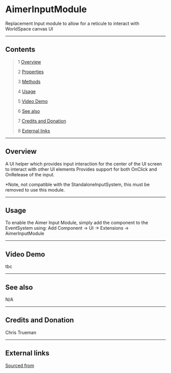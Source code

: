 # AimerInputModule

Replacement Input module to allow for a reticule to interact with WorldSpace canvas UI

<!--![](Images/ Game Image.jpg)-->

---------

## Contents

> 1 [Overview](#overview)
>
> 2 [Properties](#properties)
>
> 3 [Methods](#methods)
>
> 4 [Usage](#usage)
>
> 5 [Video Demo](#video-demo)
>
> 6 [See also](#see-also)
>
> 7 [Credits and Donation](#credits-and-donation)
>
> 8 [External links](#external-links)

---------

## Overview

A UI helper which provides input interaction for the center of the UI screen to interact with other UI elements
Provides support for both OnClick and OnRelease of the input.

*Note, not compatible with the StandaloneInputSystem, this must be removed to use this module.

---------

## Usage

To enable the Aimer Input Module, simply add the component to the EventSystem using:
Add Component -> UI -> Extensions -> AimerInputModule

---------

## Video Demo

tbc

---------

## See also

N/A

---------

## Credits and Donation

Chris Trueman

---------

## External links

[Sourced from](http://forum.unity3d.com/threads/use-reticle-like-mouse-for-worldspace-uis.295271/)
